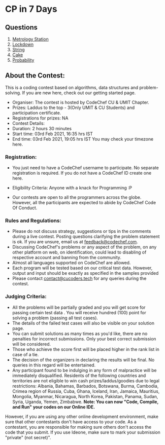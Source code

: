 # CP in 7 Days

## Questions

1. [Metrology Station](https://www.codechef.com/CP7D2021/problems/CHEFTEMP)
2. [Lockdown](https://www.codechef.com/CP7D2021/problems/CHEFBREA)
3. [String](https://www.codechef.com/CP7D2021/problems/CHEFSTRN)
4. [Cake](https://www.codechef.com/CP7D2021/problems/CHEFAKE)
5. [Probability](https://www.codechef.com/CP7D2021/problems/CHEFPROB)

## About the Contest:
This is a coding contest based on algorithms, data structures and problem-solving. If you are new here, check out our getting started page.
* Organiser: The contest is hosted by CodeChef CU & UMIT Chapter.
* Prizes: Laddus to the top - 3(Only UMIT & CU Students) and participation certificate.
* Registrations for prizes: NA
* Contest Details:
* Duration: 2 hours 30 minutes
* Start time: 03rd Feb 2021, 16:35 hrs IST
* End time: 03rd Feb 2021, 19:05 hrs IST
You may check your timezone here.
### Registration:
* You just need to have a CodeChef username to participate. No separate registration is required. If you do not have a CodeChef ID create one here.

* Eligibility Criteria: Anyone with a knack for Programming :P
* Our contests are open to all the programmers across the globe. However, all the participants are expected to abide by CodeChef Code Of Conduct.

### Rules and Regulations:
* Please do not discuss strategy, suggestions or tips in the comments during a live contest. Posting questions clarifying the problem statement is ok. If you are unsure, email us at feedback@codechef.com.
* Discussing CodeChef's problems or any aspect of the problem, on any other platform on web, on identification, could lead to disabling of respective account and banning from the community.
* Almost all languages supported on CodeChef are allowed.
* Each program will be tested based on our critical test data. However, output and input should be exactly as specified in the samples provided
* Please contact contact@cucoders.tech for any queries during the contest.
### Judging Criteria:
* All the problems will be partially graded and you will get score for passing certain test data . You will receive hundred (100) point for solving a problem (passing all test cases).
* The details of the failed test cases will also be visible on your solution page.
* You can submit solutions as many times as you'd like, there are no penalties for incorrect submissions. Only your best correct submission will be considered.
* Those who achieve the score first will be placed higher in the rank list in case of a tie.
* The decision of the organizers in declaring the results will be final. No queries in this regard will be entertained.
* Any participant found to be indulging in any form of malpractice will be immediately disqualified.
Residents of the following countries and territories are not eligible to win cash prizes/laddus/goodies due to legal restrictions: Albania, Bahamas, Barbados, Botswana, Burma, Cambodia, Crimea region of Russia, Cuba, Ghana, Iceland, Iran, Jamaica, Mauritius, Mongolia, Myanmar, Nicaragua, North Korea, Pakistan, Panama, Sudan, Syria, Uganda, Yemen, Zimbabwe.
__Note: You can now "Code, Compile, and Run" your codes on our Online IDE.__

However, if you are using any other online development environment, make sure that other contestants don't have access to your code. As a contestant, you are responsible for making sure others don't access the code that you submit. If you use Ideone, make sure to mark your submission "private" (not secret)".

